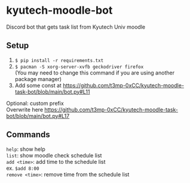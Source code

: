# kyutech-moodle-bot    
Discord bot that gets task list from Kyutech Univ moodle  
## Setup
1. `$ pip install -r requirements.txt`
2. `$ pacman -S xorg-server-xvfb geckodriver firefox`  
(You may need to change this command if you are using another package manager)  
3. Add some const at https://github.com/t3mp-0xCC/kyutech-moodle-task-bot/blob/main/bot.py#L11 
 
Optional: custom prefix  
Overwrite here https://github.com/t3mp-0xCC/kyutech-moodle-task-bot/blob/main/bot.py#L17  
## Commands
`help`: show help  
`list`: show moodle check schedule list  
`add <time>`: add time to the schedule list  
ex. `$add 8:00`  
`remove <time>`: remove time from the schedule list  
